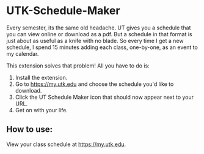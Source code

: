 # UTK-Schedule-Maker

Every semester, its the same old headache. UT gives you a schedule that you can view online or download as a pdf. But a schedule in that format is just about as useful as a knife with no blade. So every time I get a new schedule, I spend 15 minutes adding each class, one-by-one, as an event to my calendar.

This extension solves that problem! All you have to do is:

1. Install the extension.
2. Go to https://my.utk.edu and choose the schedule you'd like to download.
3. Click the UT Schedule Maker icon that should now appear next to your URL.
4. Get on with your life.

## How to use:
View your class schedule at https://my.utk.edu.
